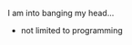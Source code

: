 I am into banging my head...

* not limited to programming
<!---
sam4rth/sam4rth is a ✨ special ✨ repository because its `README.md` (this file) appears on your GitHub profile.
You can click the Preview link to take a look at your changes.
--->
